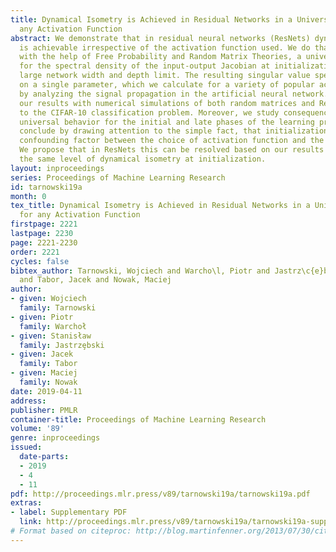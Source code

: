 ```yaml
---
title: Dynamical Isometry is Achieved in Residual Networks in a Universal Way for
  any Activation Function
abstract: We demonstrate that in residual neural networks (ResNets) dynamical isometry
  is achievable irrespective of the activation function used. We do that by deriving,
  with the help of Free Probability and Random Matrix Theories, a universal formula
  for the spectral density of the input-output Jacobian at initialization, in the
  large network width and depth limit. The resulting singular value spectrum depends
  on a single parameter, which we calculate for a variety of popular activation functions,
  by analyzing the signal propagation in the artificial neural network. We corroborate
  our results with numerical simulations of both random matrices and ResNets applied
  to the CIFAR-10 classification problem. Moreover, we study consequences of this
  universal behavior for the initial and late phases of the learning processes.  We
  conclude by drawing attention to the simple fact, that initialization acts as a
  confounding factor between the choice of activation function and the rate of learning.
  We propose that in ResNets this can be resolved based on our results by ensuring
  the same level of dynamical isometry at initialization.
layout: inproceedings
series: Proceedings of Machine Learning Research
id: tarnowski19a
month: 0
tex_title: Dynamical Isometry is Achieved in Residual Networks in a Universal Way
  for any Activation Function
firstpage: 2221
lastpage: 2230
page: 2221-2230
order: 2221
cycles: false
bibtex_author: Tarnowski, Wojciech and Warcho\l, Piotr and Jastrz\c{e}bski, Stanis{\l}aw
  and Tabor, Jacek and Nowak, Maciej
author:
- given: Wojciech
  family: Tarnowski
- given: Piotr
  family: Warchoł
- given: Stanisław
  family: Jastrzȩbski
- given: Jacek
  family: Tabor
- given: Maciej
  family: Nowak
date: 2019-04-11
address: 
publisher: PMLR
container-title: Proceedings of Machine Learning Research
volume: '89'
genre: inproceedings
issued:
  date-parts:
  - 2019
  - 4
  - 11
pdf: http://proceedings.mlr.press/v89/tarnowski19a/tarnowski19a.pdf
extras:
- label: Supplementary PDF
  link: http://proceedings.mlr.press/v89/tarnowski19a/tarnowski19a-supp.pdf
# Format based on citeproc: http://blog.martinfenner.org/2013/07/30/citeproc-yaml-for-bibliographies/
---
```

